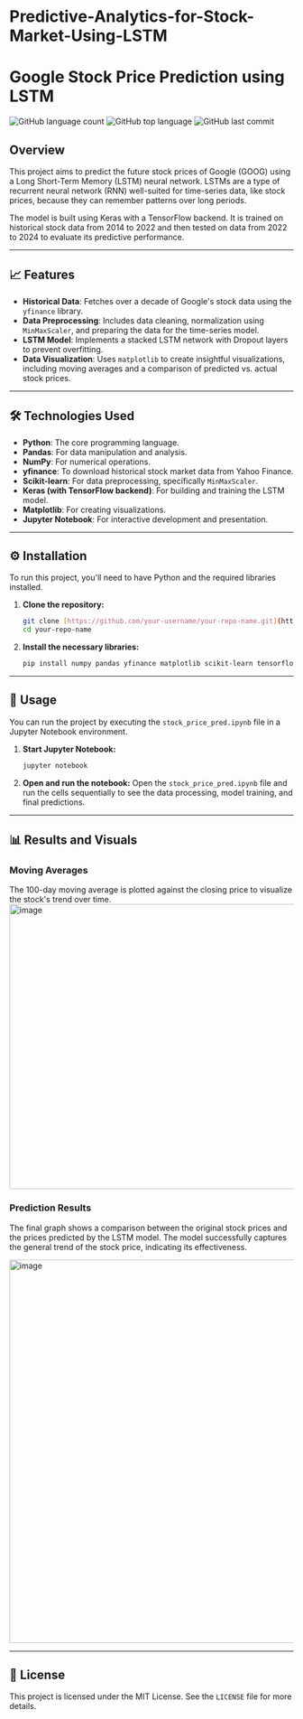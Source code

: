 # Predictive-Analytics-for-Stock-Market-Using-LSTM


# Google Stock Price Prediction using LSTM

![GitHub language count](https://img.shields.io/github/languages/count/your-username/your-repo-name)
![GitHub top language](https://img.shields.io/github/languages/top/your-username/your-repo-name)
![GitHub last commit](https://img.shields.io/github/last-commit/your-username/your-repo-name)

## Overview

This project aims to predict the future stock prices of Google (GOOG) using a Long Short-Term Memory (LSTM) neural network. LSTMs are a type of recurrent neural network (RNN) well-suited for time-series data, like stock prices, because they can remember patterns over long periods.

The model is built using Keras with a TensorFlow backend. It is trained on historical stock data from 2014 to 2022 and then tested on data from 2022 to 2024 to evaluate its predictive performance.

---

## 📈 Features

-   **Historical Data**: Fetches over a decade of Google's stock data using the `yfinance` library.
-   **Data Preprocessing**: Includes data cleaning, normalization using `MinMaxScaler`, and preparing the data for the time-series model.
-   **LSTM Model**: Implements a stacked LSTM network with Dropout layers to prevent overfitting.
-   **Data Visualization**: Uses `matplotlib` to create insightful visualizations, including moving averages and a comparison of predicted vs. actual stock prices.

---

## 🛠️ Technologies Used

-   **Python**: The core programming language.
-   **Pandas**: For data manipulation and analysis.
-   **NumPy**: For numerical operations.
-   **yfinance**: To download historical stock market data from Yahoo Finance.
-   **Scikit-learn**: For data preprocessing, specifically `MinMaxScaler`.
-   **Keras (with TensorFlow backend)**: For building and training the LSTM model.
-   **Matplotlib**: For creating visualizations.
-   **Jupyter Notebook**: For interactive development and presentation.

---

## ⚙️ Installation

To run this project, you'll need to have Python and the required libraries installed.

1.  **Clone the repository:**
    ```bash
    git clone [https://github.com/your-username/your-repo-name.git](https://github.com/your-username/your-repo-name.git)
    cd your-repo-name
    ```

2.  **Install the necessary libraries:**
    ```bash
    pip install numpy pandas yfinance matplotlib scikit-learn tensorflow
    ```

---

## 🚀 Usage

You can run the project by executing the `stock_price_pred.ipynb` file in a Jupyter Notebook environment.

1.  **Start Jupyter Notebook:**
    ```bash
    jupyter notebook
    ```

2.  **Open and run the notebook:**
    Open the `stock_price_pred.ipynb` file and run the cells sequentially to see the data processing, model training, and final predictions.

---

## 📊 Results and Visuals

### Moving Averages

The 100-day moving average is plotted against the closing price to visualize the stock's trend over time.
<img width="676" height="505" alt="image" src="https://github.com/user-attachments/assets/4c5b06d2-93ba-4abd-b558-6908db82d165" />

### Prediction Results

The final graph shows a comparison between the original stock prices and the prices predicted by the LSTM model. The model successfully captures the general trend of the stock price, indicating its effectiveness.

<img width="850" height="679" alt="image" src="https://github.com/user-attachments/assets/34015782-e6b4-4b7d-9c2b-c9a304566363" />


---

## 📜 License

This project is licensed under the MIT License. See the `LICENSE` file for more details.
